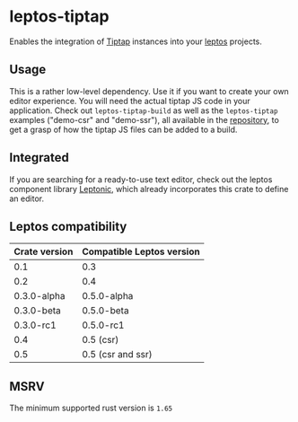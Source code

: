 # leptos-tiptap

Enables the integration of [Tiptap](https://tiptap.dev/) instances into your [leptos](https://leptos.dev/) projects.

## Usage

This is a rather low-level dependency. Use it if you want to create your own editor experience.
You will need the actual tiptap JS code in your application.
Check out `leptos-tiptap-build` as well as the `leptos-tiptap` examples ("demo-csr" and "demo-ssr"), all available in the [repository](https://github.com/lpotthast/leptos-tiptap),
to get a grasp of how the tiptap JS files can be added to a build.

## Integrated

If you are searching for a ready-to-use text editor, check out the leptos component
library [Leptonic](https://leptonic.dev/), which already incorporates this crate to define an editor.

## Leptos compatibility

| Crate version | Compatible Leptos version |
|---------------|---------------------------|
| 0.1           | 0.3                       |
| 0.2           | 0.4                       |
| 0.3.0-alpha   | 0.5.0-alpha               |
| 0.3.0-beta    | 0.5.0-beta                |
| 0.3.0-rc1     | 0.5.0-rc1                 |
| 0.4           | 0.5 (csr)                 |
| 0.5           | 0.5 (csr and ssr)         |

## MSRV

The minimum supported rust version is `1.65`
